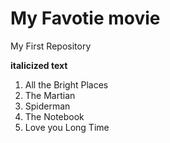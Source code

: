 # My Favotie movie

My First Repository

**italicized text**
1. All the Bright Places
2. The Martian
3. Spiderman
4. The Notebook
5. Love you Long Time

